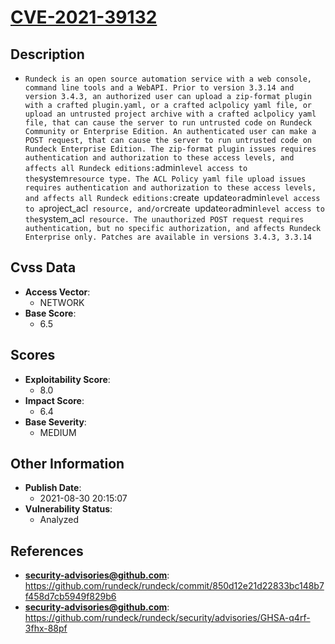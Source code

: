 
# [CVE-2021-39132](https://cve.mitre.org/cgi-bin/cvename.cgi?name=CVE-2021-39132)

## Description

- `Rundeck is an open source automation service with a web console, command line tools and a WebAPI. Prior to version 3.3.14 and version 3.4.3, an authorized user can upload a zip-format plugin with a crafted plugin.yaml, or a crafted aclpolicy yaml file, or upload an untrusted project archive with a crafted aclpolicy yaml file, that can cause the server to run untrusted code on Rundeck Community or Enterprise Edition. An authenticated user can make a POST request, that can cause the server to run untrusted code on Rundeck Enterprise Edition. The zip-format plugin issues requires authentication and authorization to these access levels, and affects all Rundeck editions:`admin` level access to the `system` resource type. The ACL Policy yaml file upload issues requires authentication and authorization to these access levels, and affects all Rundeck editions: `create` `update` or `admin` level access to a `project_acl` resource, and/or`create` `update` or `admin` level access to the `system_acl` resource. The unauthorized POST request requires authentication, but no specific authorization, and affects Rundeck Enterprise only. Patches are available in versions 3.4.3, 3.3.14`

## Cvss Data

- **Access Vector**:
  - NETWORK
- **Base Score**:
  - 6.5

## Scores

- **Exploitability Score**:
  - 8.0
- **Impact Score**:
  - 6.4
- **Base Severity**:
  - MEDIUM

## Other Information

- **Publish Date**:
  - 2021-08-30 20:15:07
- **Vulnerability Status**:
  - Analyzed

## References

- **security-advisories@github.com**: https://github.com/rundeck/rundeck/commit/850d12e21d22833bc148b7f458d7cb5949f829b6
- **security-advisories@github.com**: https://github.com/rundeck/rundeck/security/advisories/GHSA-q4rf-3fhx-88pf
